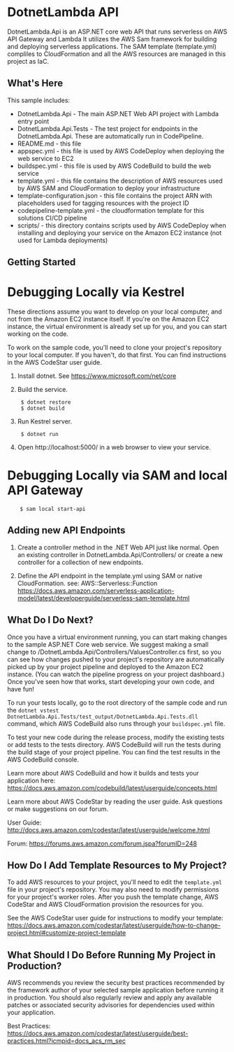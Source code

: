 DotnetLambda API
==================================================

DotnetLambda.Api is an ASP.NET core web API that runs serverless on AWS API Gateway and Lambda
It utilizes the AWS Sam framework for building and deploying serverless applications. The SAM
template (template.yml) compliles to CloudFormation and all the AWS resources are managed in
this project as IaC.

What's Here
-----------

This sample includes:

* DotnetLambda.Api - The main ASP.NET Web API project with Lambda entry point
* DotnetLambda.Api.Tests - The test project for endpoints in the DotnetLambda.Api. These are automatically run
	in CodePipeline.
* README.md - this file
* appspec.yml - this file is used by AWS CodeDeploy when deploying the web service to EC2
* buildspec.yml - this file is used by AWS CodeBuild to build the web service
* template.yml - this file contains the description of AWS resources used by AWS SAM and
	CloudFormation to deploy your infrastructure
* template-configuration.json - this file contains the project ARN with placeholders used for tagging resources with the project ID
* codepipeline-template.yml - the cloudformation template for this solutions CI/CD pipeline
* scripts/ - this directory contains scripts used by AWS CodeDeploy when
  installing and deploying your service on the Amazon EC2 instance (not used for Lambda deployments)


Getting Started
---------------

# Debugging Locally via Kestrel

These directions assume you want to develop on your local computer, and not
from the Amazon EC2 instance itself. If you're on the Amazon EC2 instance, the
virtual environment is already set up for you, and you can start working on the
code.

To work on the sample code, you'll need to clone your project's repository to your
local computer. If you haven't, do that first. You can find instructions in the
AWS CodeStar user guide.

1. Install dotnet.  See https://www.microsoft.com/net/core

2. Build the service.

        $ dotnet restore
        $ dotnet build

3. Run Kestrel server.

        $ dotnet run

4. Open http://localhost:5000/ in a web browser to view your service.


# Debugging Locally via SAM and local API Gateway

		$ sam local start-api

Adding new API Endpoints
------------------

1. Create a controller method in the .NET Web API just like normal. Open an existing controller in
DotnetLambda.Api/Controllers/ or create a new controller for a collection of new endpoints.

2. Define the API endpoint in the template.yml using SAM or native CloudFormation.
	see: AWS::Serverless::Function
	https://docs.aws.amazon.com/serverless-application-model/latest/developerguide/serverless-sam-template.html

What Do I Do Next?
------------------

Once you have a virtual environment running, you can start making changes to
the sample ASP.NET Core web service. We suggest making a small change to
/DotnetLambda.Api/Controllers/ValuesController.cs first, so you can see how
changes pushed to your project's repository are automatically picked up by your
project pipeline and deployed to the Amazon EC2 instance. (You can watch the
pipeline progress on your project dashboard.) Once you've seen how that works,
start developing your own code, and have fun!

To run your tests locally, go to the root directory of the sample code and run the
`dotnet vstest DotnetLambda.Api.Tests/test_output/DotnetLambda.Api.Tests.dll` command,
which AWS CodeBuild also runs through your `buildspec.yml` file.

To test your new code during the release process, modify the existing tests or add tests
to the tests directory. AWS CodeBuild will run the tests during the build stage of your
project pipeline. You can find the test results in the AWS CodeBuild console.

Learn more about AWS CodeBuild and how it builds and tests your application here:
https://docs.aws.amazon.com/codebuild/latest/userguide/concepts.html

Learn more about AWS CodeStar by reading the user guide. Ask questions or make
suggestions on our forum.

User Guide: http://docs.aws.amazon.com/codestar/latest/userguide/welcome.html

Forum: https://forums.aws.amazon.com/forum.jspa?forumID=248

How Do I Add Template Resources to My Project?
------------------

To add AWS resources to your project, you'll need to edit the `template.yml`
file in your project's repository. You may also need to modify permissions for
your project's worker roles. After you push the template change, AWS CodeStar
and AWS CloudFormation provision the resources for you.

See the AWS CodeStar user guide for instructions to modify your template:
https://docs.aws.amazon.com/codestar/latest/userguide/how-to-change-project.html#customize-project-template

What Should I Do Before Running My Project in Production?
------------------

AWS recommends you review the security best practices recommended by the framework
author of your selected sample application before running it in production. You
should also regularly review and apply any available patches or associated security
advisories for dependencies used within your application.

Best Practices: https://docs.aws.amazon.com/codestar/latest/userguide/best-practices.html?icmpid=docs_acs_rm_sec
